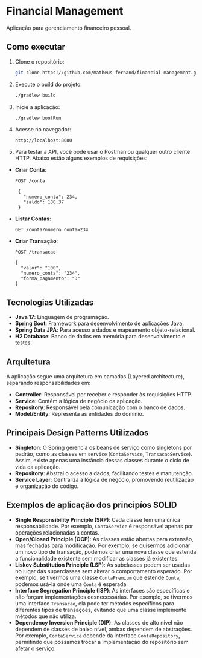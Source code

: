 # Financial Management

Aplicação para gerenciamento financeiro pessoal.

## Como executar

1. Clone o repositório:
   ```bash
   git clone https://github.com/matheus-fernand/financial-management.git
   ```

2. Execute o build do projeto:
   ```bash
   ./gradlew build
   ```

3. Inicie a aplicação:
   ```bash
   ./gradlew bootRun
   ```

4. Acesse no navegador:
   ```
   http://localhost:8080
   ```

5. Para testar a API, você pode usar o Postman ou qualquer outro cliente HTTP. Abaixo estão alguns exemplos de requisições:

- **Criar Conta**:
  ```http
  POST /conta

   {
     "numero_conta": 234,
     "saldo": 180.37
   }
  ```

- **Listar Contas**:
  ```http
  GET /conta?numero_conta=234
    ```
- **Criar Transação**:
  ```http
  POST /transacao

  {
    "valor": "100",
    "numero_conta": "234",
    "forma_pagamento": "D"
  }

## Tecnologias Utilizadas
- **Java 17**: Linguagem de programação.
- **Spring Boot**: Framework para desenvolvimento de aplicações Java.
- **Spring Data JPA**: Para acesso a dados e mapeamento objeto-relacional.
- **H2 Database**: Banco de dados em memória para desenvolvimento e testes.

## Arquitetura

A aplicação segue uma arquitetura em camadas (Layered architecture), separando responsabilidades em:

- **Controller**: Responsável por receber e responder às requisições HTTP.
- **Service**: Contém a lógica de negócio da aplicação.
- **Repository**: Responsável pela comunicação com o banco de dados.
- **Model/Entity**: Representa as entidades do domínio.

## Principais Design Patterns Utilizados

- **Singleton**: O Spring gerencia os beans de serviço como singletons por padrão, como as classes em `service` (`ContaService`, `TransacaoService`). Assim, existe apenas uma instância dessas classes durante o ciclo de vida da aplicação.
- **Repository**: Abstrai o acesso a dados, facilitando testes e manutenção.
- **Service Layer**: Centraliza a lógica de negócio, promovendo reutilização e organização do código.

## Exemplos de aplicação dos principíos SOLID
- **Single Responsibility Principle (SRP)**: Cada classe tem uma única responsabilidade. Por exemplo, `ContaService` é responsável apenas por operações relacionadas a contas.
- **Open/Closed Principle (OCP)**: As classes estão abertas para extensão, mas fechadas para modificação. Por exemplo, se quisermos adicionar um novo tipo de transação, podemos criar uma nova classe que estenda a funcionalidade existente sem modificar as classes já existentes.
- **Liskov Substitution Principle (LSP)**: As subclasses podem ser usadas no lugar das superclasses sem alterar o comportamento esperado. Por exemplo, se tivermos uma classe `ContaPremium` que estende `Conta`, podemos usá-la onde uma `Conta` é esperada.
- **Interface Segregation Principle (ISP)**: As interfaces são específicas e não forçam implementações desnecessárias. Por exemplo, se tivermos uma interface `Transacao`, ela pode ter métodos específicos para diferentes tipos de transações, evitando que uma classe implemente métodos que não utiliza.
- **Dependency Inversion Principle (DIP)**: As classes de alto nível não dependem de classes de baixo nível, ambas dependem de abstrações. Por exemplo, `ContaService` depende da interface `ContaRepository`, permitindo que possamos trocar a implementação do repositório sem afetar o serviço.